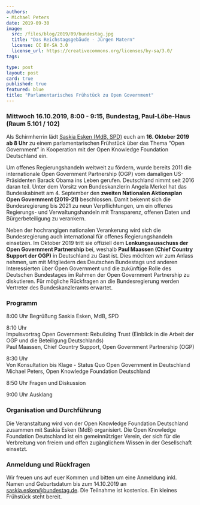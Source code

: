 ```yaml
---
authors:
- Michael Peters
date: 2019-09-30
image:
  src: /files/blog/2019/09/bundestag.jpg
  title: "Das Reichstagsgebäude - Jürgen Matern"
  license: CC BY-SA 3.0
  license_url: https://creativecommons.org/licenses/by-sa/3.0/
tags:

type: post
layout: post
card: true
published: true
featured: blue
title: "Parlamentarisches Frühstück zu Open Government"
---
```


### Mittwoch 16.10.2019, 8:00 - 9:15, Bundestag, Paul-Löbe-Haus (Raum 5.101 / 102)

Als Schirmherrin lädt [Saskia Esken (MdB, SPD)](https://twitter.com/EskenSaskia) euch am **16. Oktober 2019 ab 8 Uhr** zu einem parlamentarischen Frühstück über das Thema “Open Government” in Kooperation mit der Open Knowledge Foundation Deutschland ein.   

Um offenes Regierungshandeln weltweit zu fördern, wurde bereits 2011 die internationale Open Government Partnership (OGP) vom damaligen US-Präsidenten Barack Obama ins Leben gerufen. Deutschland nimmt seit 2016 daran teil. Unter dem Vorsitz von Bundeskanzlerin Angela Merkel hat das Bundeskabinett am 4. September den **zweiten Nationalen Aktionsplan Open Government (2019-21)** beschlossen. Damit bekennt sich die Bundesregierung bis 2021 zu neun Verpflichtungen, um ein offenes Regierungs- und Verwaltungshandeln mit Transparenz, offenen Daten und Bürgerbeteiligung zu verankern.

Neben der hochrangigen nationalen Verankerung wird sich die Bundesregierung auch international für offenes Regierungshandeln einsetzen. Im Oktober 2019 tritt sie offiziell dem **Lenkungsausschuss der Open Government Partnership** bei, weshalb **Paul Maassen (Chief Country Support der OGP)** in Deutschland zu Gast ist. Dies möchten wir zum Anlass nehmen, um mit Mitgliedern des Deutschen Bundestags und anderen Interessierten über Open Government und die zukünftige Rolle des Deutschen Bundestages im Rahmen der Open Government Partnership zu diskutieren.
Für mögliche Rückfragen an die Bundesregierung werden Vertreter des Bundeskanzleramts erwartet.

### Programm

<p>8:00 Uhr Begrüßung Saskia Esken, MdB, SPD</p>
<p>8:10 Uhr<BR> Impulsvortrag Open Government: Rebuilding Trust (Einblick in die Arbeit der OGP und die Beteiligung Deutschlands)<BR> Paul Maassen, Chief Country Support, Open Government Partnership (OGP) </p>
<p>8:30 Uhr<BR> Von Konsultation bis Klage - Status Quo Open Government in Deutschland
Michael Peters, Open Knowledge Foundation Deutschland</p>
<p>8:50 Uhr Fragen und Diskussion</p>
<p>9:00 Uhr Ausklang</p>

### Organisation und Durchführung
Die Veranstaltung wird von der Open Knowledge Foundation Deutschland zusammen mit Saskia Esken (MdB) organisiert. Die Open Knowledge Foundation Deutschland ist ein gemeinnütziger Verein, der sich für die Verbreitung von freiem und offen zugänglichem Wissen in der Gesellschaft einsetzt.

### Anmeldung und Rückfragen
Wir freuen uns auf euer Kommen und bitten um eine Anmeldung inkl. Namen und Geburtsdatum bis zum 14.10.2019 an [saskia.esken@bundestag.de](mailto:saskia.esken@bundestag.de). Die Teilnahme ist kostenlos. Ein kleines Frühstück steht bereit.
